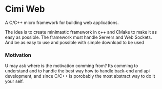 # Cimi Web
A C/C++ micro framework for building web applications.

The idea is to create minimastic framework in c++ and CMake to make it as easy as possible.
The framework must handle Servers and Web Sockets.
And be as easy to use and possible with simple download to be used

### Motivation
U may ask where is the motivation comming from? Its comming to understand and to handle the best way how to handle back-end and api development, 
and since C/C++ is porobably the most abstract way to do it your self.
